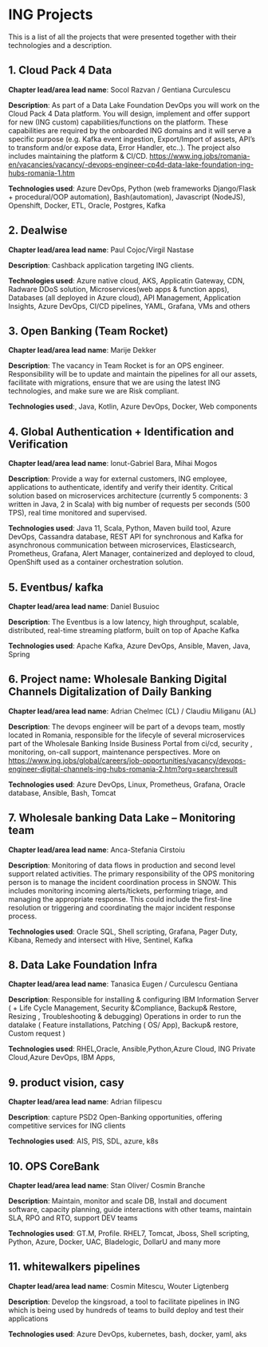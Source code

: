 # ING Projects

This is a list of all the projects that were presented together with their technologies and a description.

## 1. Cloud Pack 4 Data
 
**Chapter lead/area lead name**: Socol Razvan / Gentiana Curculescu
 
**Description**: As part of a Data Lake Foundation DevOps you will work on the Cloud Pack 4 Data platform. You will design, implement and offer support for new (ING custom) capabilities/functions on the platform.
These capabilities are required by the onboarded ING domains and it will serve a specific purpose (e.g. Kafka event ingestion, Export/Import of assets, API’s to transform and/or expose data, Error Handler, etc..). The project also includes maintaining the platform & CI/CD. https://www.ing.jobs/romania-en/vacancies/vacancy/-devops-engineer-cp4d-data-lake-foundation-ing-hubs-romania-1.htm
 
**Technologies used**: Azure DevOps, Python (web frameworks Django/Flask + procedural/OOP automation), Bash(automation), Javascript (NodeJS), Openshift, Docker, ETL, Oracle, Postgres, Kafka


## 2. Dealwise

**Chapter lead/area lead name**: Paul Cojoc/Virgil Nastase

**Description**: Cashback application targeting ING clients. 

**Technologies used**: Azure native cloud, AKS, Applicatin Gateway, CDN, Radware DDoS solution, Microservices(web apps & function apps), Databases (all deployed in Azure cloud), API Management, Application Insights, Azure DevOps, CI/CD pipelines, YAML, Grafana, VMs and others


## 3. Open Banking (Team Rocket)

**Chapter lead/area lead name**: Marije Dekker

**Description**: The vacancy in Team Rocket is for an OPS engineer. Responsibility will be to update and maintain the pipelines for all our assets, facilitate with migrations, ensure that we are using the latest ING technologies, and make sure we are Risk compliant.

**Technologies used**:, Java, Kotlin, Azure DevOps, Docker, Web components


## 4. Global Authentication + Identification and Verification

**Chapter lead/area lead name**: Ionut-Gabriel Bara, Mihai Mogos 

**Description**: Provide a way for external customers, ING employee, applications to authenticate, identify and verify their identity. Critical solution based on microservices architecture (currently 5 components: 3 written in Java, 2 in Scala) with big number of requests per seconds (500 TPS), real time monitored and supervised.

**Technologies used**: Java 11, Scala, Python, Maven build tool, Azure DevOps, Cassandra database, REST API for synchronous and Kafka for asynchronous communication between microservices, Elasticsearch, Prometheus, Grafana, Alert Manager, containerized and deployed to cloud, OpenShift used as a container orchestration solution.


## 5. Eventbus/ kafka

**Chapter lead/area lead name**: Daniel Busuioc

**Description**: The Eventbus is a low latency, high throughput, scalable, distributed, real-time streaming platform, built on top of Apache Kafka

**Technologies used**: Apache Kafka, Azure DevOps, Ansible, Maven, Java, Spring


## 6. Project name: Wholesale Banking Digital Channels Digitalization of Daily Banking

**Chapter lead/area lead name**: Adrian Chelmec (CL) / Claudiu Miliganu (AL)

**Description**: The devops engineer will be part of a devops team, mostly located in Romania,  responsible for the lifecyle of several microservices part of the Wholesale Banking Inside Business Portal from ci/cd, security , monitoring, on-call support, maintenance perspectives.
More on https://www.ing.jobs/global/careers/job-opportunities/vacancy/devops-engineer-digital-channels-ing-hubs-romania-2.htm?org=searchresult

**Technologies used**: Azure DevOps, Linux, Prometheus, Grafana, Oracle database, Ansible, Bash, Tomcat


## 7. Wholesale banking Data Lake – Monitoring team
**Chapter lead/area lead name**:  Anca-Stefania Cirstoiu

**Description**: Monitoring of data flows in production and second level support related activities. The primary responsibility of the OPS monitoring person is to manage the incident coordination process in SNOW. This includes monitoring incoming alerts/tickets, performing triage, and managing the appropriate response. This could include the first-line resolution or triggering and coordinating the major incident response process.

**Technologies used**: Oracle SQL, Shell scripting, Grafana, Pager Duty, Kibana, Remedy and intersect with Hive, Sentinel, Kafka

## 8. Data Lake Foundation Infra           

**Chapter lead/area lead name**: Tanasica Eugen / Curculescu Gentiana

**Description**: Responsible for installing & configuring IBM Information Server ( + Life Cycle Management, Security &Compliance, Backup& Restore, Resizing , Troubleshooting & debugging) Operations in order to run the datalake ( Feature installations, Patching ( OS/ App),  Backup& restore, Custom request )

**Technologies used**:  RHEL,Oracle, Ansible,Python,Azure Cloud, ING Private Cloud,Azure DevOps, IBM Apps,


## 9. product vision, casy

**Chapter lead/area lead name**: Adrian filipescu

**Description**: capture PSD2 Open-Banking opportunities, offering competitive services for ING clients

**Technologies used**:  AIS, PIS, SDL, azure, k8s

## 10. OPS CoreBank
**Chapter lead/area lead name**: Stan Oliver/ Cosmin Branche

**Description**: Maintain, monitor and scale DB, Install and document software, capacity planning, guide interactions with other teams, maintain SLA, RPO and RTO, support DEV teams

**Technologies used**: GT.M, Profile. RHEL7, Tomcat, Jboss, Shell scripting, Python, Azure, Docker, UAC, Bladelogic, DollarU and many more
 
## 11. whitewalkers pipelines
**Chapter lead/area lead name**: Cosmin Mitescu, Wouter Ligtenberg

**Description**: Develop the kingsroad, a tool to facilitate pipelines in ING which is being used by hundreds of teams to build deploy and test their applications

**Technologies used**: Azure DevOps, kubernetes, bash, docker, yaml, aks

